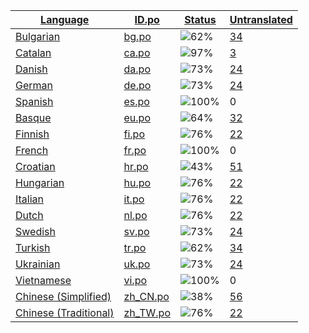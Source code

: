 <table>
  <thead>
    <tr>
      <th>
        <a href="#" id="language">Language</a>
      </th>
      <th>
        <a href="#" id="idpo">ID.po</a>
      </th>
      <th>
        <a href="#" id="status">Status</a>
      </th>
      <th>
        <a href="#" id="untranslated">Untranslated</a>
      </th>
    </tr>
  </thead>
  <tbody>
    <tr>
      <td class="language" data-value="Bulgarian">
        <a href="bg.md">Bulgarian</a>
      </td>
      <td class="idpo" data-value="bg">
        <a href="https://github.com/linuxmint/cinnamon-spices-applets/blob/master/Direct%40claudiux/files/Direct%40claudiux/po/bg.po">bg.po</a>
      </td>
      <td class="status" data-value="62">
        <img src="https://progress-bar.dev/62" alt="62%" />
      </td>
      <td class="untranslated" data-value="34">
        <a href="../po/Direct@claudiux/_bg.po">34</a>
      </td>
    </tr>
    <tr>
      <td class="language" data-value="Catalan">
        <a href="ca.md">Catalan</a>
      </td>
      <td class="idpo" data-value="ca">
        <a href="https://github.com/linuxmint/cinnamon-spices-applets/blob/master/Direct%40claudiux/files/Direct%40claudiux/po/ca.po">ca.po</a>
      </td>
      <td class="status" data-value="97">
        <img src="https://progress-bar.dev/97" alt="97%" />
      </td>
      <td class="untranslated" data-value="3">
        <a href="../po/Direct@claudiux/_ca.po">3</a>
      </td>
    </tr>
    <tr>
      <td class="language" data-value="Danish">
        <a href="da.md">Danish</a>
      </td>
      <td class="idpo" data-value="da">
        <a href="https://github.com/linuxmint/cinnamon-spices-applets/blob/master/Direct%40claudiux/files/Direct%40claudiux/po/da.po">da.po</a>
      </td>
      <td class="status" data-value="73">
        <img src="https://progress-bar.dev/73" alt="73%" />
      </td>
      <td class="untranslated" data-value="24">
        <a href="../po/Direct@claudiux/_da.po">24</a>
      </td>
    </tr>
    <tr>
      <td class="language" data-value="German">
        <a href="de.md">German</a>
      </td>
      <td class="idpo" data-value="de">
        <a href="https://github.com/linuxmint/cinnamon-spices-applets/blob/master/Direct%40claudiux/files/Direct%40claudiux/po/de.po">de.po</a>
      </td>
      <td class="status" data-value="73">
        <img src="https://progress-bar.dev/73" alt="73%" />
      </td>
      <td class="untranslated" data-value="24">
        <a href="../po/Direct@claudiux/_de.po">24</a>
      </td>
    </tr>
    <tr>
      <td class="language" data-value="Spanish">
        <a href="es.md">Spanish</a>
      </td>
      <td class="idpo" data-value="es">
        <a href="https://github.com/linuxmint/cinnamon-spices-applets/blob/master/Direct%40claudiux/files/Direct%40claudiux/po/es.po">es.po</a>
      </td>
      <td class="status" data-value="100">
        <img src="https://progress-bar.dev/100" alt="100%" />
      </td>
      <td class="untranslated" data-value="0">
        0
      </td>
    </tr>
    <tr>
      <td class="language" data-value="Basque">
        <a href="eu.md">Basque</a>
      </td>
      <td class="idpo" data-value="eu">
        <a href="https://github.com/linuxmint/cinnamon-spices-applets/blob/master/Direct%40claudiux/files/Direct%40claudiux/po/eu.po">eu.po</a>
      </td>
      <td class="status" data-value="64">
        <img src="https://progress-bar.dev/64" alt="64%" />
      </td>
      <td class="untranslated" data-value="32">
        <a href="../po/Direct@claudiux/_eu.po">32</a>
      </td>
    </tr>
    <tr>
      <td class="language" data-value="Finnish">
        <a href="fi.md">Finnish</a>
      </td>
      <td class="idpo" data-value="fi">
        <a href="https://github.com/linuxmint/cinnamon-spices-applets/blob/master/Direct%40claudiux/files/Direct%40claudiux/po/fi.po">fi.po</a>
      </td>
      <td class="status" data-value="76">
        <img src="https://progress-bar.dev/76" alt="76%" />
      </td>
      <td class="untranslated" data-value="22">
        <a href="../po/Direct@claudiux/_fi.po">22</a>
      </td>
    </tr>
    <tr>
      <td class="language" data-value="French">
        <a href="fr.md">French</a>
      </td>
      <td class="idpo" data-value="fr">
        <a href="https://github.com/linuxmint/cinnamon-spices-applets/blob/master/Direct%40claudiux/files/Direct%40claudiux/po/fr.po">fr.po</a>
      </td>
      <td class="status" data-value="100">
        <img src="https://progress-bar.dev/100" alt="100%" />
      </td>
      <td class="untranslated" data-value="0">
        0
      </td>
    </tr>
    <tr>
      <td class="language" data-value="Croatian">
        <a href="hr.md">Croatian</a>
      </td>
      <td class="idpo" data-value="hr">
        <a href="https://github.com/linuxmint/cinnamon-spices-applets/blob/master/Direct%40claudiux/files/Direct%40claudiux/po/hr.po">hr.po</a>
      </td>
      <td class="status" data-value="43">
        <img src="https://progress-bar.dev/43" alt="43%" />
      </td>
      <td class="untranslated" data-value="51">
        <a href="../po/Direct@claudiux/_hr.po">51</a>
      </td>
    </tr>
    <tr>
      <td class="language" data-value="Hungarian">
        <a href="hu.md">Hungarian</a>
      </td>
      <td class="idpo" data-value="hu">
        <a href="https://github.com/linuxmint/cinnamon-spices-applets/blob/master/Direct%40claudiux/files/Direct%40claudiux/po/hu.po">hu.po</a>
      </td>
      <td class="status" data-value="76">
        <img src="https://progress-bar.dev/76" alt="76%" />
      </td>
      <td class="untranslated" data-value="22">
        <a href="../po/Direct@claudiux/_hu.po">22</a>
      </td>
    </tr>
    <tr>
      <td class="language" data-value="Italian">
        <a href="it.md">Italian</a>
      </td>
      <td class="idpo" data-value="it">
        <a href="https://github.com/linuxmint/cinnamon-spices-applets/blob/master/Direct%40claudiux/files/Direct%40claudiux/po/it.po">it.po</a>
      </td>
      <td class="status" data-value="76">
        <img src="https://progress-bar.dev/76" alt="76%" />
      </td>
      <td class="untranslated" data-value="22">
        <a href="../po/Direct@claudiux/_it.po">22</a>
      </td>
    </tr>
    <tr>
      <td class="language" data-value="Dutch">
        <a href="nl.md">Dutch</a>
      </td>
      <td class="idpo" data-value="nl">
        <a href="https://github.com/linuxmint/cinnamon-spices-applets/blob/master/Direct%40claudiux/files/Direct%40claudiux/po/nl.po">nl.po</a>
      </td>
      <td class="status" data-value="76">
        <img src="https://progress-bar.dev/76" alt="76%" />
      </td>
      <td class="untranslated" data-value="22">
        <a href="../po/Direct@claudiux/_nl.po">22</a>
      </td>
    </tr>
    <tr>
      <td class="language" data-value="Swedish">
        <a href="sv.md">Swedish</a>
      </td>
      <td class="idpo" data-value="sv">
        <a href="https://github.com/linuxmint/cinnamon-spices-applets/blob/master/Direct%40claudiux/files/Direct%40claudiux/po/sv.po">sv.po</a>
      </td>
      <td class="status" data-value="73">
        <img src="https://progress-bar.dev/73" alt="73%" />
      </td>
      <td class="untranslated" data-value="24">
        <a href="../po/Direct@claudiux/_sv.po">24</a>
      </td>
    </tr>
    <tr>
      <td class="language" data-value="Turkish">
        <a href="tr.md">Turkish</a>
      </td>
      <td class="idpo" data-value="tr">
        <a href="https://github.com/linuxmint/cinnamon-spices-applets/blob/master/Direct%40claudiux/files/Direct%40claudiux/po/tr.po">tr.po</a>
      </td>
      <td class="status" data-value="62">
        <img src="https://progress-bar.dev/62" alt="62%" />
      </td>
      <td class="untranslated" data-value="34">
        <a href="../po/Direct@claudiux/_tr.po">34</a>
      </td>
    </tr>
    <tr>
      <td class="language" data-value="Ukrainian">
        <a href="uk.md">Ukrainian</a>
      </td>
      <td class="idpo" data-value="uk">
        <a href="https://github.com/linuxmint/cinnamon-spices-applets/blob/master/Direct%40claudiux/files/Direct%40claudiux/po/uk.po">uk.po</a>
      </td>
      <td class="status" data-value="73">
        <img src="https://progress-bar.dev/73" alt="73%" />
      </td>
      <td class="untranslated" data-value="24">
        <a href="../po/Direct@claudiux/_uk.po">24</a>
      </td>
    </tr>
    <tr>
      <td class="language" data-value="Vietnamese">
        <a href="vi.md">Vietnamese</a>
      </td>
      <td class="idpo" data-value="vi">
        <a href="https://github.com/linuxmint/cinnamon-spices-applets/blob/master/Direct%40claudiux/files/Direct%40claudiux/po/vi.po">vi.po</a>
      </td>
      <td class="status" data-value="100">
        <img src="https://progress-bar.dev/100" alt="100%" />
      </td>
      <td class="untranslated" data-value="0">
        0
      </td>
    </tr>
    <tr>
      <td class="language" data-value="Chinese (Simplified)">
        <a href="zh_CN.md">Chinese (Simplified)</a>
      </td>
      <td class="idpo" data-value="zh_CN">
        <a href="https://github.com/linuxmint/cinnamon-spices-applets/blob/master/Direct%40claudiux/files/Direct%40claudiux/po/zh_CN.po">zh_CN.po</a>
      </td>
      <td class="status" data-value="38">
        <img src="https://progress-bar.dev/38" alt="38%" />
      </td>
      <td class="untranslated" data-value="56">
        <a href="../po/Direct@claudiux/_zh_CN.po">56</a>
      </td>
    </tr>
    <tr>
      <td class="language" data-value="Chinese (Traditional)">
        <a href="zh_TW.md">Chinese (Traditional)</a>
      </td>
      <td class="idpo" data-value="zh_TW">
        <a href="https://github.com/linuxmint/cinnamon-spices-applets/blob/master/Direct%40claudiux/files/Direct%40claudiux/po/zh_TW.po">zh_TW.po</a>
      </td>
      <td class="status" data-value="76">
        <img src="https://progress-bar.dev/76" alt="76%" />
      </td>
      <td class="untranslated" data-value="22">
        <a href="../po/Direct@claudiux/_zh_TW.po">22</a>
      </td>
    </tr>
  </tbody>
</table>

